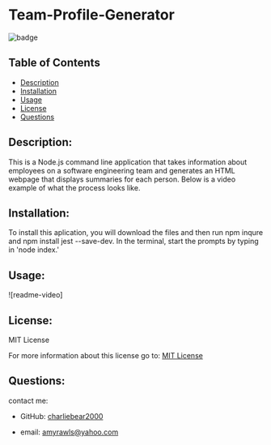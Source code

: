 # Team-Profile-Generator

![badge](https://img.shields.io/badge/License-MIT-yellow.svg)

  ## Table of Contents
  - [Description](#description)
  - [Installation](#installation)
  - [Usage](#usage)
  - [License](#license)
  - [Questions](#questions)

  ## Description:
  
  This is a Node.js command line application that takes information about employees on a software engineering team and generates an HTML webpage that displays summaries for each person. Below is a video example of what the process looks like.

  ## Installation:

  To install this aplication, you will download the files and then run npm inqure and npm install jest --save-dev. In the terminal, start the prompts by typing in 'node index.'

  ## Usage:
  
![readme-video]

  ## License:
  MIT License

  For more information about this license go to: [MIT License](https://choosealicense.com/licenses/mit//gpl-3.0/)

  ## Questions:
  contact me:

  - GitHub: [charliebear2000](https://github.com/charliebear2000)

  - email: amyrawls@yahoo.com

  
